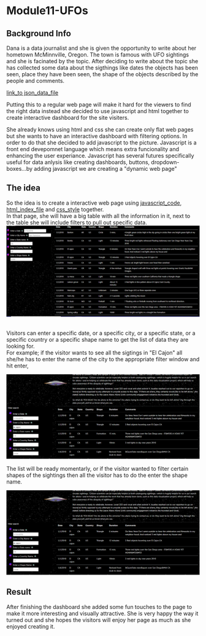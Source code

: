 
# Module11-UFOs

## Background Info
Dana is a data journalist and she is given the opportunity to write about her hometown McMinnville, Oregon. The town  is famous with UFO sightings and she is facinated by the topic. After deciding to write about the topic she has collected some data about the sigthings like dates the objects has been seen, place they have been seen, the shape of the objects described by the people and comments. 

[link_to json_data_file](https://github.com/4renginy/Module11-UFOs/blob/main/Static/js/data.js)

Putting this to a regular web page will make it hard for the viewers to find the right data instead she decided to use javascript and html together to create interactive dashboard for the site visiters. 

She already knows using html and css she can create only flat web pages but she wants to have an interactive dashboard with filtering options. In order to do that she decided to add javascript to the picture. Javascript is a front end devepomnet language which means extra funcionality and enhancing  the user experiance.
Javascript has several futures specifically useful for data anlysis like creating dashboards, buttons, dropdown-boxes...by adding javascript we are creating a "dynamic web page"

## The idea
So the idea is to create a interactive web page using [javascript_code](https://github.com/4renginy/Module11-UFOs/blob/main/Static/js/app.js), [html_index_file](https://github.com/4renginy/Module11-UFOs/blob/main/index.html) and [css_style](https://github.com/4renginy/Module11-UFOs/blob/main/Static/css/style.css) together. 
<br>In that page, she will have a big table with all the information in it, next to the table she will include filters to pull out specific data. 
<br>
![](https://github.com/4renginy/Module11-UFOs/blob/main/filter.PNG)

<br>
Visitors can enter a specific date, or a specific city, or a specific state, or a specific country or a specific shape name to get the list of data they are looking for.

<br>
For example; if the visitor wants to see all the sigtings in "El Cajon" all she/he has to enter the name of the city to the appropriate filter window and hit enter,

![](https://github.com/4renginy/Module11-UFOs/blob/main/filtercity.PNG)

The list will be ready momentarly, or if the visitor wanted to filter certain shapes of the sightings then all the visitor has to do the enter the shape name.

![](https://github.com/4renginy/Module11-UFOs/blob/main/filtercity.PNG)
 
## Result
After finishing the dashboard she added some fun touches to the page to make it more interesting and visually attractive. She is very happy the way it turned out and she hopes the visitors will enjoy her page as much as she enjoyed creating it.

